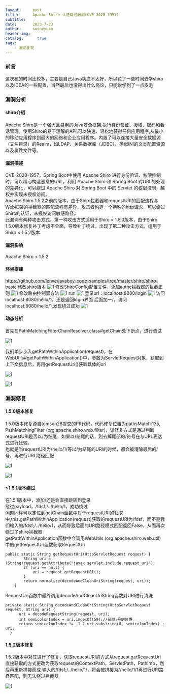```yaml
---
layout:     post
title:      Apache Shiro 认证绕过漏洞(CVE-2020-1957)
subtitle:   
date:       2023-7-23
author:     xuoneyuan
header-img: 
catalog: 	  true
tags:
    - 漏洞复现
---
```

### 前言
这次花的时间比较多，主要是自己Java功底不太好，所以花了一些时间去学shiro以及IDEA的一些配置，当然最后也没得出什么高论，只能说学到了一点皮毛
### 漏洞分析
#### shiro介绍
Apache Shiro是一个强大且易用的Java安全框架,执行身份验证、授权、密码和会话管理。使用Shiro的易于理解的API,可以快速、轻松地获得任何应用程序,从最小的移动应用程序到最大的网络和企业应用程序。内置了可以连接大量安全数据源（又名目录）的Realm，如LDAP、关系数据库（JDBC）、类似INI的文本配置资源以及属性文件等。
#### 漏洞描述
CVE-2020-1957，Spring Boot中使用 Apache Shiro 进行身份验证、权限控制时，可以精心构造恶意的URL，利用 Apache Shiro 和 Spring Boot 对URL的处理的差异化，可以绕过 Apache Shiro 对 Spring Boot 中的 Servlet 的权限控制，越权并实现未授权访问。\
Apache Shiro 1.5.2之前的版本，由于Shiro拦截器和requestURI的匹配流程与Web框架的拦截器的匹配流程有差异，攻击者构造一个特殊的http请求，可以绕过Shiro的认证，未授权访问敏感路径。\
此漏洞有两种攻击方式，第一种攻击方式适用于Shiro < 1.5.0版本，由于Shiro 1.5.0版本修复补丁考虑不全面，导致补丁绕过，出现了第二种攻击方式，适用于Shiro < 1.5.2版本
#### 漏洞影响
Apache Shiro < 1.5.2
#### 环境搭建
https://github.com/lenve/javaboy-code-samples/tree/master/shiro/shiro-basic
修改shiro版本
![1]({{site.baseurl}}/img-post/shiro-6.png)
修改ShiroConfig配置文件，添加authc拦截器的拦截正则
![1]({{site.baseurl}}/img-post/shiro-7.png)
修改路由控制器方法
![1]({{site.baseurl}}/img-post/shiro-2.png)
run
![1]({{site.baseurl}}/img-post/shiro-1.png)
登录url：localhost:8080/login
![1]({{site.baseurl}}/img-post/shiro-3.png)
访问localhost:8080/hello/1，还是返回login界面
后面加一/，访问localhost:8080/hello/1,发现绕过成功
![1]({{site.baseurl}}/img-post/shiro-4.png)
#### 动态分析
首先在PathMatchingFilterChainResolver.class#getChain处下断点，进行调试

![1]({{site.baseurl}}/img-post/shiro-5.png)

我们单步步入getPathWithinApplication(request)，在WebUtils#getPathWithinApplication()中，参数为ServletRequest对象，获取到上下文信息后，再用getRequestUri()获取具体的url

![1]({{site.baseurl}}/img-post/shiro-8.png)

![1]({{site.baseurl}}/img-post/shiro-9.png)

### 漏洞修复
#### 1.5.0版本修复
1.5.0版本修复源自tomsun28提交的PR代码，代码修复位置为pathsMatch:125, PathMatchingFilter (org.apache.shiro.web.filter)，该修复方式是通过判断requestURI是否以/为结尾，如果以/结尾的话，则去掉尾部的/符号在与URL表达式进行比较。\
也就是当requestURI为/hello/1/等以/为结尾的URI的时候，都会被清除最后的/号，再进行URL路径匹配

![1]({{site.baseurl}}/img-post/shiro-11.png)

![1]({{site.baseurl}}/img-post/shiro-12.png)

#### ≤1.5.1版本绕过
在1.5.1版本中，添加/还是会直接跳转到登录\
绕过payload，/fdsf;/../hello/1，成功绕过\
问题同样可以定位到getChain函数中对于requestURI的获取中,this.getPathWithinApplication(request)获取的requestURI为/fdsf，而不是我们输入的/fdsf;/../hello/1，从而导致后面的URI路径模式匹配返回False，从而再次绕过了shiro拦截器\
getPathWithinApplication函数中会调用WebUtils (org.apache.shiro.web.util)中的getRequestUri函数获取RequestUri
~~~
public static String getRequestUri(HttpServletRequest request) {
        String uri = (String)request.getAttribute("javax.servlet.include.request_uri");
        if (uri == null) {
            uri = request.getRequestURI();
        }
        return normalize(decodeAndCleanUriString(request, uri));
    }
~~~
RequestUri函数中最终调用decodeAndCleanUriString函数对URI进行清洗
~~~
private static String decodeAndCleanUriString(HttpServletRequest request, String uri) {
      uri = decodeRequestString(request, uri);
      int semicolonIndex = uri.indexOf(59);//获取;号的位置
      return semicolonIndex != -1 ? uri.substring(0, semicolonIndex) : uri;
  }
~~~
#### 1.5.2版本修复
1.5.2版本中对其进行了修复，获取requestURI的方式从request.getRequestUri直接获取的方式更改为获取request的ContextPath，ServletPath，PathInfo，然后再重新拼接而成
输入的/fdsf;/../hello/1/，将会被拼接为//hello/1/1再进行URI路径匹配，则无法绕过拦截器

![1]({{site.baseurl}}/img-post/shiro-13.png)
